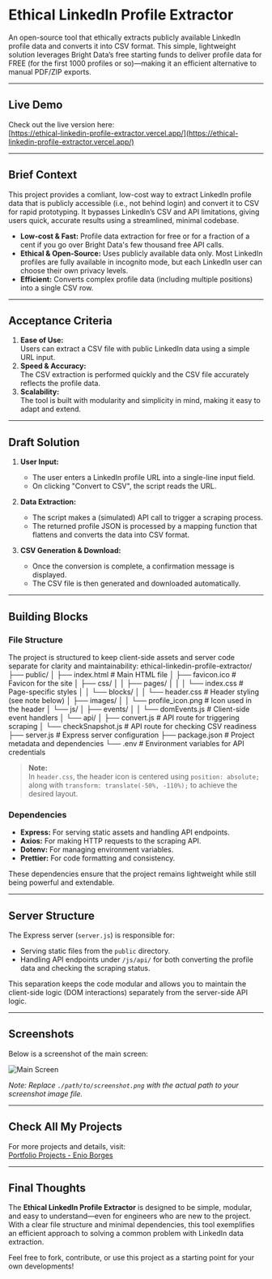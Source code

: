 # Ethical LinkedIn Profile Extractor

An open-source tool that ethically extracts publicly available LinkedIn profile data and converts it into CSV format. This simple, lightweight solution leverages Bright Data’s free starting funds to deliver profile data for FREE (for the first 1000 profiles or so)—making it an efficient alternative to manual PDF/ZIP exports.

---

## Live Demo

Check out the live version here:  
[https://ethical-linkedin-profile-extractor.vercel.app/](https://ethical-linkedin-profile-extractor.vercel.app/)

---

## Brief Context

This project provides a comliant, low-cost way to extract LinkedIn profile data that is publicly accessible (i.e., not behind login) and convert it to CSV for rapid prototyping. It bypasses LinkedIn’s CSV and API limitations, giving users quick, accurate results using a streamlined, minimal codebase.

- **Low-cost & Fast:** Profile data extraction for free or for a fraction of a cent if you go over Bright Data's few thousand free API calls.
- **Ethical & Open-Source:** Uses publicly available data only. Most LinkedIn profiles are fully available in incognito mode, but each LinkedIn user can choose their own privacy levels.
- **Efficient:** Converts complex profile data (including multiple positions) into a single CSV row.

---

## Acceptance Criteria

1. **Ease of Use:**  
   Users can extract a CSV file with public LinkedIn data using a simple URL input.
2. **Speed & Accuracy:**  
   The CSV extraction is performed quickly and the CSV file accurately reflects the profile data.
3. **Scalability:**  
   The tool is built with modularity and simplicity in mind, making it easy to adapt and extend.

---

## Draft Solution

1. **User Input:**

   - The user enters a LinkedIn profile URL into a single-line input field.
   - On clicking "Convert to CSV", the script reads the URL.

2. **Data Extraction:**

   - The script makes a (simulated) API call to trigger a scraping process.
   - The returned profile JSON is processed by a mapping function that flattens and converts the data into CSV format.

3. **CSV Generation & Download:**
   - Once the conversion is complete, a confirmation message is displayed.
   - The CSV file is then generated and downloaded automatically.

---

## Building Blocks

### File Structure

The project is structured to keep client-side assets and server code separate for clarity and maintainability:
ethical-linkedin-profile-extractor/
├── public/
│ ├── index.html # Main HTML file
│ ├── favicon.ico # Favicon for the site
│ ├── css/
│ │ ├── pages/
│ │ │ └── index.css # Page-specific styles
│ │ └── blocks/
│ │ └── header.css # Header styling (see note below)
│ ├── images/
│ │ └── profile_icon.png # Icon used in the header
│ └── js/
│ ├── events/
│ │ └── domEvents.js # Client-side event handlers
│ └── api/
│ ├── convert.js # API route for triggering scraping
│ └── checkSnapshot.js # API route for checking CSV readiness
├── server.js # Express server configuration
├── package.json # Project metadata and dependencies
└── .env # Environment variables for API credentials

> **Note:**  
> In `header.css`, the header icon is centered using `position: absolute;` along with `transform: translate(-50%, -110%);` to achieve the desired layout.

### Dependencies

- **Express:** For serving static assets and handling API endpoints.
- **Axios:** For making HTTP requests to the scraping API.
- **Dotenv:** For managing environment variables.
- **Prettier:** For code formatting and consistency.

These dependencies ensure that the project remains lightweight while still being powerful and extendable.

---

## Server Structure

The Express server (`server.js`) is responsible for:

- Serving static files from the `public` directory.
- Handling API endpoints under `/js/api/` for both converting the profile data and checking the scraping status.

This separation keeps the code modular and allows you to maintain the client-side logic (DOM interactions) separately from the server-side API logic.

---

## Screenshots

Below is a screenshot of the main screen:

![Main Screen](./path/to/screenshot.png)

_Note: Replace `./path/to/screenshot.png` with the actual path to your screenshot image file._

---

## Check All My Projects

For more projects and details, visit:  
[Portfolio Projects - Enio Borges](https://www.notion.so/Portfolio-Projects-Enio-Borges-9a05de4958944474bcc4579251e99f27?pvs=21)

---

## Final Thoughts

The **Ethical LinkedIn Profile Extractor** is designed to be simple, modular, and easy to understand—even for engineers who are new to the project. With a clear file structure and minimal dependencies, this tool exemplifies an efficient approach to solving a common problem with LinkedIn data extraction.

Feel free to fork, contribute, or use this project as a starting point for your own developments!
